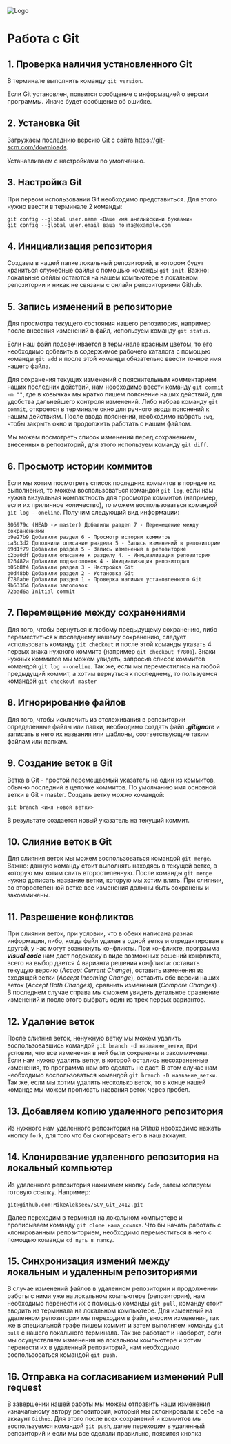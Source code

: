 ![Logo](image.jpg)
# Работа с  Git

## 1. Проверка наличия установленного Git
В терминале выполнить команду `git version`.

Если Git установлен, появится сообщение с информацией о версии программы. Иначе будет сообщение об ошибке.

## 2. Установка Git
Загружаем последнию версию Git с сайта https://git-scm.com/downloads.

Устанавливаем с настройками по умолчанию.

## 3. Настройка Git
При первом использовании Git необходимо представиться. Для этого нужно ввести в терминале 2 команды:
```
git config --global user.name «Ваше имя английскими буквами»
git config --global user.email ваша почта@example.com
```

## 4. Инициализация репозитория
Создаем в нашей папке локальный репозиторий, в котором будут храниться служебные файлы с помощью команды `git init`. Важно: локальные файлы остаются на нашем компьютере в локальном репозитории и никак не связаны с онлайн репозиториями Github. 

## 5. Запись изменений в репозиторие
Для просмотра текущего состояния нашего репозитория, например после внесения изменений в файл, используем команду `git status`.

Если наш файл подсвечивается в терминале красным цветом, то его необходимо добавить в содержимое рабочего каталога с помощью команды `git add` и после этой команды обязательно ввести точное имя нашего файла.

Для сохранения текущих изменений с пояснительным комментарием наших последних действий, нам необходимо ввести команду `git commit -m ""`, где в ковычках мы кратко пишем пояснение наших действий, для удобства дальнейшего контроля изменений. Либо набрав команду `git commit`, откроется в терминале окно для ручного ввода пояснений к нашим действиям. После ввода пояснений, необходимо набрать `:wq`, чтобы закрыть окно и продолжить работать с нашим файлом.

Мы можем посмотреть список изменений перед сохранением, внесенных в репозиторий, для этого используем команду `git diff`.

## 6. Просмотр истории коммитов
Если мы хотим посмотреть список последних коммитов в порядке их выполнения, то можем воспользоваться командой `git log`, если нам нужна визуальная компактность для просмотра коммитов (например, если их приличное количество), то можем воспользоваться командой `git log --oneline`. Получим следующий вид информации:
```
806979c (HEAD -> master) Добавили раздел 7 - Перемещение между сохранениями
b9e27b9 Добавили раздел 6 - Просмотр истории коммитов
ca3c3d2 Дополнили описание раздела 5 - Запись изменений в репозиторие
69d1f79 Добавили раздел 5 - Запись изменений в репозиторие
c2ba0df Добавили описание к разделу 4. - Инициализация репозитория
126482a Добавили подзаголовок 4 - Инициализация репозитория
b05b8f4 Добавили раздел 3 - Настройка Git
b0d48bb Добавили раздел 2 - Установка Git
f780abe Добавили раздел 1 - Проверка наличия установленного Git
9b63364 Добавили заголовок
72bad6a Initial commit
```

## 7. Перемещение между сохранениями
Для того, чтобы вернуться к любому предыдущему сохранению, либо переместиться к последнему нашему сохранению, следует использовать команду `git checkout` и после этой команды указать 4 первых знака нужного коммита (например `git checkout f780a`). Знаки нужных коммитов мы можем увидеть, запросив список коммитов командой `git log --oneline`. Так же, если мы переместились на любой предыдущий коммит, а хотим вернуться к последнему, то пользуемся командой `git checkout master`

## 8. Игнорирование файлов
Для того, чтобы исключить из отслеживания в репозитории определенные файлы или папки, необходимо создать файл ***.gitignore*** и записать в него их названия или шаблоны, соответствующие таким файлам или папкам.

## 9. Создание веток в Git
Ветка в Git - простой перемещаемый указатель на один из коммитов, обычно последний в цепочке коммитов. 
По умолчанию имя основной ветки в Git - master.
Создать ветку можно командой:
```
git branch <имя новой ветки>
```
В результате создается новый указатель на текущий коммит.

## 10. Слияние веток в Git
Для слияния веток мы можем воспользоваться командой `git merge`. Важно: данную команду стоит выполнять находясь в текущей ветке, в которую мы хотим слить второстепенную. После команды `git merge` нужно дописать название ветки, которую мы хотим влить. При слиянии, во второстепенной ветке все изменения должны быть сохранены и закоммичены.

## 11. Разрешение конфликтов
При слиянии веток, при условии, что в обеих написана разная информация, либо, когда файл удален в одной ветке и отредактирован в другой, у нас могут возникнуть конфликты.
При конфликте, программа ***visual code*** нам дает подсказку в виде возможных решений конфликта, всего на выбор дается 4 варианта решения конфликта: оставить текущую версию (*Accept Current Change*), оставить изменения из входящей ветки (*Accept Incoming Change*), оставить обе версии наших веток (*Accept Both Changes*), сравнить изменения (*Compare Changes*) . В последнем случае справа мы сможем увидеть детальное сравнение изменений и после этого выбрать один из трех первых вариантов.

## 12. Удаление веток
После слияния веток, ненужную ветку мы можем удалить воспользовавшись командой `git branch -d название_ветки`, при условии, что все изменения в ней были сохранены и закоммичены. Если нам нужно удалить ветку, в которой остались несохраненные изменения, то программа нам это сделать не даст. В этом случае нам необходимо воспользоваться командой `git branch -D название_ветки`. Так же, если мы хотим удалить несколько веток, то в конце нашей команде мы можем прописать названия веток через пробел.

## 13. Добавляем копию удаленного репозитория
Из нужного нам удаленного репозитория на *Github* необходимо нажать кнопку `fork`, для того что бы скопировать его в наш аккаунт.

## 14. Клонирование удаленного репозитория на локальный компьютер
Из удаленного репозитория нажимаем кнопку `Code`, затем копируем готовую ссылку. Например: 
```
git@github.com:MikeAlekseev/SCV_Git_2412.git
```
 Далее переходим в терминал на локальном компьютере и прописываем команду `git clone наша_ссылка`. Что бы начать работать с клонированным репозиторием, необходимо переместиться в него с помощью команды `cd путь_в_папку`.

 ## 15. Синхронизация измений между локальным и удаленным репозиториями
 В случае изменений файлов в удаленном репозитории и продолжении работы с ними уже на локальном компьютере (репозитории), нам необходимо перенести их с помощью команды `git pull`, команду стоит вводить из терминала на локальном компьютере. Для изменений на удаленном репозитории мы переходим в файл, вносим изменения, так же в специальной графе пишем коммит и затем выполняем команду `git pull` с нашего локального терминала.
 Так же работает и наоборот, если мы осуществляем изменения на локальном компьютере и хотим перенести их в удаленный репозиторий, нам необходимо воспользоваться командой `git push`.

 ## 16. Отправка на согласиванием изменений Pull request
 В завершении нашей работы мы можем отправить наши изменения изначальному автору репозитория, который мы склонировали к себе на аккаунт `Github`. Для этого после всех сохранений и коммитов мы воспользуемся командой `git push`, далее переходим в удаленный репозиторий и если мы все сделали правильно, появится кнопка 